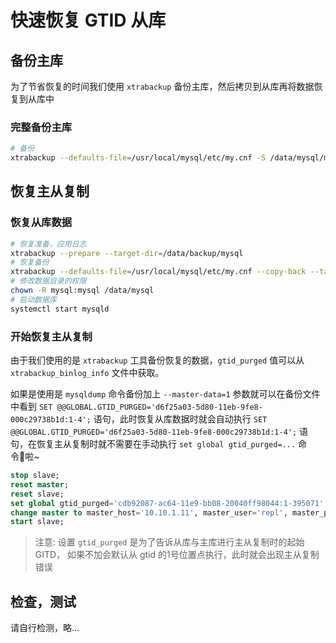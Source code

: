 # 快速恢复 GTID 从库


## 备份主库

为了节省恢复的时间我们使用 `xtrabackup` 备份主库，然后拷贝到从库再将数据恢复到从库中

### 完整备份主库

```bash
# 备份
xtrabackup --defaults-file=/usr/local/mysql/etc/my.cnf -S /data/mysql/mysql.sock -u root -p --backup --target-dir=/data/backup
```

## 恢复主从复制

### 恢复从库数据

```bash
# 恢复准备，应用日志
xtrabackup --prepare --target-dir=/data/backup/mysql
# 恢复备份
xtrabackup --defaults-file=/usr/local/mysql/etc/my.cnf --copy-back --target-dir=/data/backup/mysql
# 修改数据目录的权限
chown -R mysql:mysql /data/mysql
# 启动数据库
systemctl start mysqld
```

### 开始恢复主从复制

由于我们使用的是 `xtrabackup` 工具备份恢复的数据，`gtid_purged` 值可以从 `xtrabackup_binlog_info` 文件中获取。

如果是使用是 `mysqldump` 命令备份加上 `--master-data=1` 参数就可以在备份文件中看到 `SET @@GLOBAL.GTID_PURGED='d6f25a03-5d80-11eb-9fe8-000c29738b1d:1-4';` 语句，此时恢复从库数据时就会自动执行 `SET @@GLOBAL.GTID_PURGED='d6f25a03-5d80-11eb-9fe8-000c29738b1d:1-4';` 语句，在恢复主从复制时就不需要在手动执行 `set global gtid_purged=...` 命令啦~

```sql
stop slave;
reset master;
reset slave;
set global gtid_purged='cdb92087-ac64-11e9-bb08-20040ff98044:1-395071';
change master to master_host='10.10.1.11', master_user='repl', master_password='123456',master_port=3306, master_auto_position=1;
start slave;
```

> 注意: 设置 `gtid_purged` 是为了告诉从库与主库进行主从复制时的起始 GITD，
> 如果不加会默认从 gtid 的1号位置点执行，此时就会出现主从复制错误

## 检查，测试 

请自行检测，略...
